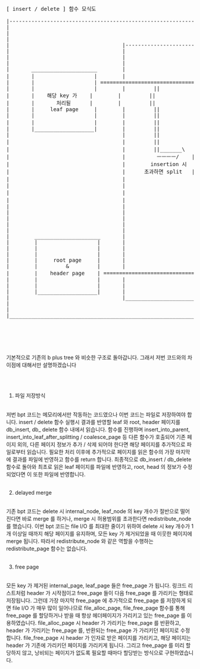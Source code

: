 <pre>

[ insert / delete ] 함수 모식도
 
|---------------------------------------------------------------------------------------------------------------------------------------------------   insert / delete  ----------------------------------------------------------------------------------------------------------------------------------------------------|
|                                                                                                                                                                                                                                                                                                                           |
|                                                                                                                                                                                                                                                                                                                           |
|                                                                                                                                                                                                                                                                                                                           |
|                                    |-------------------------------------------------------------------------------------------   insert_into_leaf(_after_splitting) / delete_entry  --------------------------------------------------------------------------------------------------|                                  |
|                                    |                                                                                                                                                                                                                                                   |                                  |
|                                    |                                                                                                                                                                                                                                                   |                                  |
|                                    |                                                                                                                                                                                                                                                   |                                  |
|       _____________________        |                                                                                                                                                                                                                                                   |       _____________________      |
|       |                   |        |                                                             insertion / deletion 이후 key 개수에 따라 insert_into_leaf, insert_into_leaf_after_splitting / coalesce_page 호출                                                                     |       |                   |      |
|       |                   | ================================================================================================================================================================================================================================================================▶ |                   |      |
|       |                   |        |         ||                                                                                                                                                                                                                                /\      |       |                   |      |
|       |    해당 key 가    |        |         ||                                                                                                                                                                                                                               /||\     |       |  기존 leaf page   |      |
|       |       처리될      |        |         ||                                                                                                                                                                                                                                ||      |       |        저장       |      |
|       |     leaf page     |        |         ||                                          |-------------------------------------------------   insert_into_parent / coalesce_page ------------------------------------------------------|                                       ||      |       |                   |      |
|       |                   |        |         ||             ______________________       |                                                                                                                                             |        ______________________         ||      |       |                   |      |
|       |                   |        |         ||            |                      |      |                                            record 들을 나누거나(split) / 합침(merge)                                                        |       |                      |        ||      |       |                   |      |
|       |___________________|        |         ||            |                      | ========================================================================================================================================================▶ |                      |        ||      |       |___________________|      |
|                                    |         ||            |                      |      |                                                                                                                                             |       |                      |        ||      |                                  |
|                                    |         ||            |   기존 leaf 영향을   |      |                                                                                                                                             |       |   추가적 leaf page   |        ||      |                                  |
|                                    |         ||_______\    |      미칠 추가적     |      |                                 |----------  insert_into_internal 등의 함수 / delete_entry 함수  ----------|                                |       |         저장         | _______||      |                                  |
|                                    |          ㅡㅡㅡㅡ/    |       leaf page      |      |                                 |                                                                          |                                |       |                      | ㅡㅡㅡㅡ       |                                  |
|                                    |        insertion 시   |                      |      |        ______________________   |                                                                          |    ______________________      |       |                      |  deletetion 시 |                                  |
|                                    |      초과하면 split   |                      |      |       |                      |  |              split / merge 결과를 internal page 에 반영                  |   |                      |     |       |                      |  key 개수 = 0  |                                  |
|                                    |                       |                      |      |       |                      |==============================================================================▶ |                      |     |       |                      |   되면 merge   |                                  |
|                                    |                       |______________________|      |       |                      |  |                                                                          |   |                      |     |       |______________________|                |                                  |
|                                    |                                                     |       |    추가적 leaf 를    |  |                                                                          |   |   internal page      |     |                                               |                                  |
|                                    |                                                     |       |        반영할        |  |                                                                          |   |        저장          |     |                                               |                                  |
|                                    |                                                     |       |    internal page     |  |                                                                          |   |                      |     |                                               |                                  |
|                                    |                                                     |       |                      |  |                                                                          |   |                      |     |                                               |                                  |
|                                    |                                                     |       |                      |  |                                                                          |   |                      |     |                                               |                                  |
|                                    |                                                     |       |                      |  |                                                                          |   |                      |     |                                               |                                  |
|                                    |                                                     |       |______________________|  |                                                                          |   |______________________|     |                                               |                                  |
|        _____________________       |                                                     |                                 |                                                                          |                                |                                               |       _____________________      |
|        |                   |       |                                                     |                                 |                                                                          |                                |                                               |       |                   |      |
|        |                   |       |                                                     |                                 |                                                                          |                                |                                               |       |                   |      |
|        |                   |       |                                                     |                                 |__________________________________________________________________________|                                |                                               |       |                   |      |
|        |     root page     |       |                                                     |                                                                                                                                             |                                               |       |     root page     |      |
|        |         &         |       |                                                     |                                                                                                                                             |                                               |       |   & header page   |      |
|        |    header page    | ===============================================================================================================================================================================================================================================================▶ |        저장       |      |
|        |                   |       |                                                     |                                                                                                                                             |                                               |       |                   |      |
|        |                   |       |                                                     |_____________________________________________________________________________________________________________________________________________|                                               |       |                   |      |
|        |___________________|       |                                                                                                                                                                                                                                                   |       |___________________|      |
|                                    |___________________________________________________________________________________________________________________________________________________________________________________________________________________________________________________|                                  |
|                                                                                                                                                                                                                                                                                                                           |
|                                                                                                                                                                                                                                                                                                                           |
|___________________________________________________________________________________________________________________________________________________________________________________________________________________________________________________________________________________________________________________________|
                                                                                                                                                                                                                                                                                                                                        

</pre>


<br/>
<br/>


기본적으로 기존의 b plus tree 와 비슷한 구조로 돌아갑니다. 그래서 저번 코드와의 차이점에 대해서만 설명하겠습니다

<br/>
<br/>


1. 파일 저장방식


<br/>
저번 bpt 코드는 메모리에서만 작동하는 코드였으나 이번 코드는 파일로 저장하여야 합니다. insert / delete 함수 실행시 결과를 반영할 leaf 와 root, header 페이지를 db_insert, db_ delete 함수 내에서 읽습니다. 
함수를 진행하며 insert_into_parent, insert_into_leaf_after_splitting / coalesce_page 등 다른 함수가 호출되어 기존 페이지 외의, 다른 페이지 정보가 추가 / 삭제 되어야 한다면 해당 페이지를 추가적으로 파일로부터 읽습니다.
필요한 처리 이후에 추가적으로 페이지를 읽은 함수의 가장 마지막에 결과를 파일에 반영하고 함수를 return 합니다.
최종적으로 db_insert / db_delete 함수로 돌아와 최초로 읽은 leaf 페이지를 파일에 반영하고, root, head 의 정보가 수정되었다면 이 또한 파일에 반영합니다.


<br/>
<br/>


2. delayed merge


<br/>
기존 bpt 코드는 delete 시 internal_node, leaf_node 의 key 개수가 절반으로 떨어진다면 바로 merge 를 하거나, merge 시 허용범위를 초과한다면 redistribute_node 를 했습니다. 
이번 bpt 코드는 file I/O 를 최대한 줄이기 위하여 delete 시 key 개수가 1개 이상일 때까지 해당 페이지를 유지하며, 모든 key 가 제거되었을 때 이웃한 페이지에 merge 됩니다.
따라서 redistribute_node 와 같은 역할을 수행하는 redistribute_page 함수는 없습니다.


<br/>
<br/>

3. free page


<br/>
모든 key 가 제거된 internal_page, leaf_page 들은 free_page 가 됩니다. 링크드 리스트처럼 header 가 시작점이고 free_page 들이 다음 free_page 를 가리키는 형태로 저장됩니다.
그런데 가장 마지막 free_page 에 추가적으로 free_page 를 저장하게 되면 file I/O 가 매우 많이 일어나므로 file_alloc_page, file_free_page 함수를 통해 free_page 를 할당하거나 받을 때 항상 헤더페이지가 가리키고 있는 free_page 를 이용하였습니다.
file_alloc_page 시 header 가 가리키는 free_page 를 반환하고, header 가 가리키는 free_page 를, 반환되는 free_page 가 가리키던 페이지로 수정합니다. file_free_page 시 header 가 인자로 받은 페이지를 가리키고, 해당 페이지는 header 가 기존에 가리키던 페이지를 가리키게 됩니다.
그리고 free_page 를 미리 할당하지 않고, 낭비되는 페이지가 없도록 필요할 때마다 할당받는 방식으로 구현하였습니다. 
